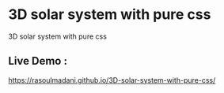 # 3D solar system with pure css
 3D solar system with pure css
## Live Demo : 
 https://rasoulmadani.github.io/3D-solar-system-with-pure-css/
